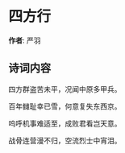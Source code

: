 # 四方行

**作者**: 严羽

## 诗词内容

四方群盗苦未平，况闻中原多甲兵。

百年雠耻幸已雪，何意复失东西京。

呜呼机事难适至，成败君看岂天意。

战骨连营漫不归，空流烈士中宵泪。

